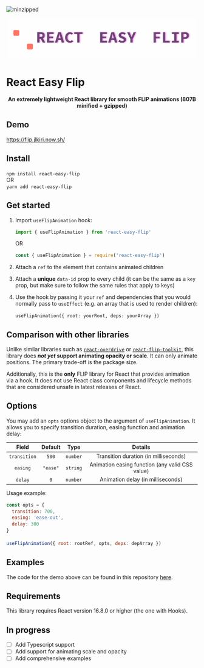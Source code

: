 ![minzipped](https://badgen.net/bundlephobia/minzip/react-easy-flip)

<p align="center">
  <img src="./assets/logo.gif" width='500px' alt='react-easy-flip animation logo' />
</p>

# React Easy Flip

<center><b>An extremely lightweight React library for smooth FLIP animations (807B minified + gzipped)</b></center>

## Demo

https://flip.jlkiri.now.sh/

## Install

`npm install react-easy-flip`  
OR  
`yarn add react-easy-flip`

## Get started

1. Import `useFlipAnimation` hook:

   ```javascript
   import { useFlipAnimation } from 'react-easy-flip'
   ```

   OR

   ```javascript
   const { useFlipAnimation } = require('react-easy-flip')
   ```

2. Attach a `ref` to the element that contains animated children
3. Attach a **unique** `data-id` prop to every child (it can be the same as a `key` prop, but make sure to follow the same rules that apply to keys)
4. Use the hook by passing it your `ref` and dependencies that you would normally pass to `useEffect` (e.g. an array that is used to render children):

   `useFlipAnimation({ root: yourRoot, deps: yourArray })`

## Comparison with other libraries

Unlike similar libraries such as [`react-overdrive`](https://github.com/berzniz/react-overdrive) or [`react-flip-toolkit`](https://github.com/aholachek/react-flip-toolkit), this library does **_not yet_ support animating opacity or scale**. It can only animate positions. The primary trade-off is the package size.

Additionally, this is the **only** FLIP library for React that provides animation via a hook. It does not use React class components and lifecycle methods that are considered unsafe in latest releases of React.

## Options

You may add an `opts` options object to the argument of `useFlipAnimation`. It allows you to specify transition duration, easing function and animation delay:

|    Field     | Default  |   Type   |                     Details                     |
| :----------: | :------: | :------: | :---------------------------------------------: |
| `transition` |  `500`   | `number` |      Transition duration (in milliseconds)      |
|   `easing`   | `"ease"` | `string` | Animation easing function (any valid CSS value) |
|   `delay`    |   `0`    | `number` |        Animation delay (in milliseconds)        |

Usage example:

```javascript
const opts = {
  transition: 700,
  easing: 'ease-out',
  delay: 300
}

useFlipAnimation({ root: rootRef, opts, deps: depArray })
```

## Examples

The code for the demo above can be found in this repository [here](https://github.com/jlkiri/react-easy-flip/tree/master/demo).

## Requirements

This library requires React version 16.8.0 or higher (the one with Hooks).

## In progress

- [ ] Add Typescript support
- [ ] Add support for animating scale and opacity
- [ ] Add comprehensive examples
